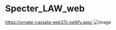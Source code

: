 # Specter_LAW_web
https://ornate-cassata-eeb37c.netlify.app/
![image](https://user-images.githubusercontent.com/120322290/233458251-2cfd4d87-cc3c-47c2-bc1b-f9c9dfea081c.png)
